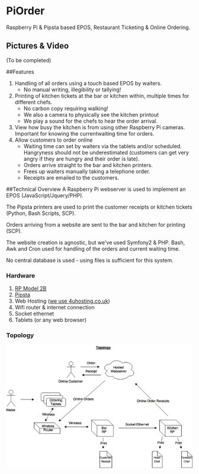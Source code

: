 # PiOrder
Raspberry Pi & Pipsta based EPOS, Restaurant Ticketing &amp; Online Ordering.

## Pictures & Video
(To be completed)

##Features
1. Handling of all orders using a touch based EPOS by waiters. 
   * No manual writing, illegibility or tallying!
2. Printing of kitchen tickets at the bar or kitchen within, multiple times for different chefs. 
   * No carbon copy requiring walking! 
   * We also a camera to physically see the kitchen printout
   * We play a sound for the chefs to hear the order arrival.
3. View how busy the kitchen is from using other Raspberry Pi cameras. Important for knowing the currentwaiting time for orders.
4. Allow customers to order online
   * Waiting time can set by waiters via the tablets and/or scheduled. Hangryness should not be underestimated (customers can get very angry if they are hungry and their order is late).
   * Orders arrive straight to the bar and kitchen printers. 
   * Frees up waiters manually taking a telephone order. 
   * Receipts are emailed to the customers.

##Technical Overview
A Raspberry Pi webserver is used to implement an EPOS (JavaScript/Jquery/PHP).

The Pipsta printers are used to print the customer receipts or kitchen tickets (Python, Bash Scripts, SCP).

Orders arriving from a website are sent to the bar and kitchen for printing (SCP).

The website creation is agnostic, but we've used Symfony2 & PHP. Bash, Awk and Cron used for handling of the orders and current waiting time.

No central database is used - using files is sufficient for this system.

### Hardware
1. [RP Model 2B](https://www.raspberrypi.org/products/raspberry-pi-2-model-b)
2. [Pipsta](http://www.pipsta.co.uk)
3. Web Hosting ([we use 4uhosting.co.uk](https://www.4uhosting.co.uk))
4. Wifi router & internet connection
5. Socket ethernet
6. Tablets (or any web browser)

### Topology
![ScreenShot](https://github.com/EMRahman/PiOrder/blob/master/Topology.png)
